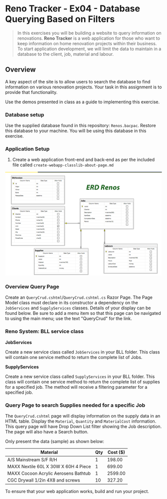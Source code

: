 # Reno Tracker - Ex04 - Database Querying Based on Filters

> In this exercises you will be building a website to query information on renovations. **Reno Tracker** is a web application for those who want to keep information on home renovation projects within their business. To start application development, we will limit the data to maintain in a database to the client, job, material and labour.
>

## Overview

A key aspect of the site is to allow users to search the database to find information on various renovation projects. Your task in this assignment is to provide that functionality.

Use the demos presented in class as a guide to implementing this exercise.

### Database setup

Use the supplied database found in this repository: `Renos.bacpac`. Restore this database to your machine. You will be using this database in this exercise.

### Application Setup

1. Create a web application front-end and back-end as per the included file called `create-webapp-classlib-about-page.md`

![ERD](./ERD_Renos.png)

### Overview Query Page

Create an `QueryCrud.cshtml`/`QueryCrud.cshtml.cs` Razor Page. The Page Model class must declare in its constructor a dependency on the `JobServices` and `SupplyServices` classes. Details of your display can be found below. Be sure to add a menu item so that this page can be navigated to using the main menu; use the text "QueryCrud" for the link.

### Reno System: BLL service class 

**JobServices**

Create a new service class called `JobServices` in your BLL folder. This class will contain one service method to return the complete list of Jobs. 

**SupplyServices**

Create a new service class called `SupplyServices` in your BLL folder. This class will contain one service method to return the complete list of supplies for a specified job. The method will receive a filtering parameter for a specified job. 

### Query Page to search Supplies needed for a specific Job

The `QueryCrud.cshtml` page will display information on the supply data in an HTML table. Display the `Material`, `Quantity` and `MaterialCost` information. This query page will have Drop Down List filter showing the Job description. The page will also have a Search button.


Only present the data (sample) as shown below:

| Material | Qty | Cost ($) |
|----------|-----|------|
| A/S Mainstream S/F R/H | 1 | 198.00 |
| MAXX Nextile 60L X 30W X 60H 4 Piece | 1 | 699.00   |
| MAXX Cocoon Acrylic Aerosens Bathtub | 1 | 2599.00   |
| CGC Drywall 1/2in 4X8 and screws | 10 | 327.20   |

To ensure that your web application works, build and run your project.
